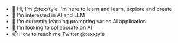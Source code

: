 - 👋 Hi, I’m @texxtyle I'm here to learn and learn, explore and create
- 👀 I’m interested in AI and LLM
- 🌱 I’m currently learning prompting varies AI application
- 💞️ I’m looking to collaborate on AI
- 📫 How to reach me Twitter @texxtyle

<!---
texxtyle/texxtyle is a ✨ special ✨ repository because its `README.md` (this file) appears on your GitHub profile.
You can click the Preview link to take a look at your changes.
--->
